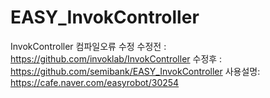 # EASY_InvokController
InvokController 컴파일오류 수정
수정전 : https://github.com/invoklab/InvokController
수정후 : https://github.com/semibank/EASY_InvokController
사용설명: https://cafe.naver.com/easyrobot/30254

